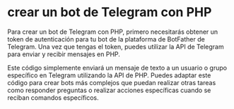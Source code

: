 # crear un bot de Telegram con PHP

Para crear un bot de Telegram con PHP, primero necesitarás obtener un token de autenticación para tu bot de la plataforma de BotFather de Telegram. Una vez que tengas el token, puedes utilizar la API de Telegram para enviar y recibir mensajes en PHP.

Este código simplemente enviará un mensaje de texto a un usuario o grupo específico en Telegram utilizando la API de PHP. Puedes adaptar este código para crear bots más complejos que puedan realizar otras tareas como responder preguntas o realizar acciones específicas cuando se reciban comandos específicos.
